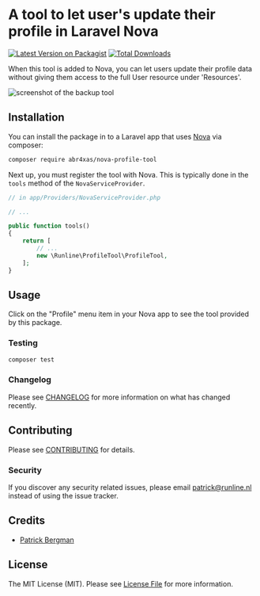# A tool to let user's update their profile in Laravel Nova

[![Latest Version on Packagist](https://img.shields.io/packagist/v/runlinenl/nova-profile-tool.svg?style=flat-square)](https://packagist.org/packages/runlinenl/nova-profile-tool)
[![Total Downloads](https://img.shields.io/packagist/dt/runlinenl/nova-profile-tool.svg?style=flat-square)](https://packagist.org/packages/runlinenl/nova-profile-tool)


When this tool is added to Nova, you can let users update their profile data without giving them access to the full
User resource under 'Resources'.

![screenshot of the backup tool](https://github.com/abr4xas/nova-profile-tool/raw/master/screenshot.png)

## Installation

You can install the package in to a Laravel app that uses [Nova](https://nova.laravel.com) via composer:

```bash
composer require abr4xas/nova-profile-tool
```

Next up, you must register the tool with Nova. This is typically done in the `tools` method of the `NovaServiceProvider`.

```php
// in app/Providers/NovaServiceProvider.php

// ...

public function tools()
{
    return [
        // ...
        new \Runline\ProfileTool\ProfileTool,
    ];
}
```

## Usage

Click on the "Profile" menu item in your Nova app to see the tool provided by this package.

### Testing

``` bash
composer test
```

### Changelog

Please see [CHANGELOG](CHANGELOG.md) for more information on what has changed recently.

## Contributing

Please see [CONTRIBUTING](CONTRIBUTING.md) for details.

### Security

If you discover any security related issues, please email patrick@runline.nl instead of using the issue tracker.

## Credits

- [Patrick Bergman](https://github.com/patrickbergman)

## License

The MIT License (MIT). Please see [License File](LICENSE.md) for more information.
